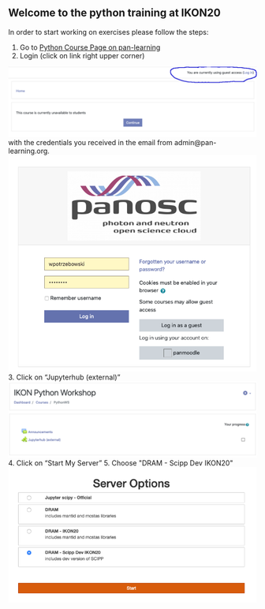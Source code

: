 ## Welcome to the python training at IKON20

In order to start working on exercises please follow the steps:
1. Go to <a href="https://pan-learning.org/moodle/course/view.php?id=36" target="_parent">Python Course Page on pan-learning</a>
2. Login (click on link right upper corner)
<img src='python_training_ikon3.png'>
with the credentials you received in the email from admin@pan-learning.org.
<img src='python_training_ikon4.png'>
3. Click on “Jupyterhub (external)”
<img src='python_training_ikon1.png'>
4. Click on “Start My Server”
5. Choose "DRAM - Scipp Dev IKON20"
<img src='python_training_ikon2.png'>
